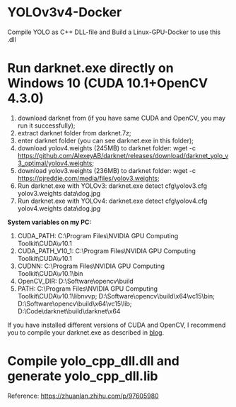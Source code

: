 # YOLOv3v4-Docker
Compile YOLO as C++ DLL-file and Build a Linux-GPU-Docker to use this .dll
# Run darknet.exe directly on Windows 10 (CUDA 10.1+OpenCV 4.3.0)
1. download darknet from (if you have same CUDA and OpenCV, you may run it successfully);
2. extract darknet folder from darknet.7z;
3. enter darknet folder (you can see darknet.exe in this folder);
4. download yolov4.weights (245MB) to darknet folder: wget -c https://github.com/AlexeyAB/darknet/releases/download/darknet_yolo_v3_optimal/yolov4.weights;
5. download yolov3.weights (236MB) to darknet folder: wget -c https://pjreddie.com/media/files/yolov3.weights;
6. Run darknet.exe with YOLOv3: darknet.exe detect cfg\yolov3.cfg yolov3.weights data\dog.jpg
7. Run darknet.exe with YOLOv4: darknet.exe detect cfg\yolov4.cfg yolov4.weights data\dog.jpg </br>

**System variables on my PC:** 
1. CUDA_PATH: C:\Program Files\NVIDIA GPU Computing Toolkit\CUDA\v10.1
2. CUDA_PATH_V10_1: C:\Program Files\NVIDIA GPU Computing Toolkit\CUDA\v10.1
3. CUDNN: C:\Program Files\NVIDIA GPU Computing Toolkit\CUDA\v10.1\bin
4. OpenCV_DIR: D:\Software\opencv\build
5. PATH: C:\Program Files\NVIDIA GPU Computing Toolkit\CUDA\v10.1\libnvvp; D:\Software\opencv\build\x64\vc15\bin; D:\Software\opencv\build\x64\vc15\lib; D:\Code\darknet\build\darknet\x64

If you have installed different versions of CUDA and OpenCV, I recommend you to compile your darknet.exe as described in [blog](https://www.jianshu.com/p/f944ebd43f4c).
# Compile yolo_cpp_dll.dll and generate yolo_cpp_dll.lib 
Reference: https://zhuanlan.zhihu.com/p/97605980
